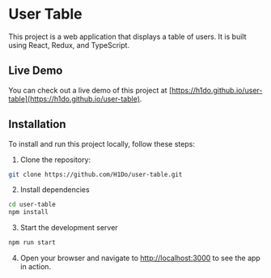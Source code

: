 # User Table

This project is a web application that displays a table of users. It is built using React, Redux, and TypeScript.

## Live Demo

You can check out a live demo of this project at [https://h1do.github.io/user-table](https://h1do.github.io/user-table).

## Installation

To install and run this project locally, follow these steps:

1. Clone the repository:

```bash
git clone https://github.com/H1Do/user-table.git
```

2. Install dependencies

```bash
cd user-table
npm install
```

3. Start the development server

```bash
npm run start
```

4. Open your browser and navigate to [http://localhost:3000](http://localhost:3000) to see the app in action.
